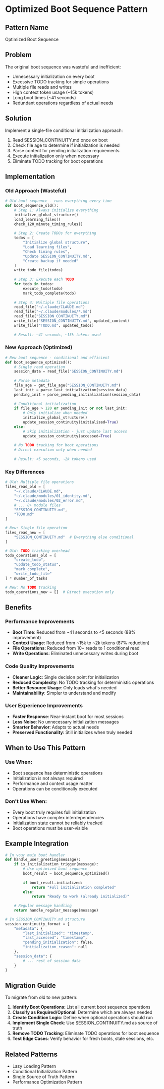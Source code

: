 # Optimized Boot Sequence Pattern

## Pattern Name
Optimized Boot Sequence

## Problem
The original boot sequence was wasteful and inefficient:
- Unnecessary initialization on every boot
- Excessive TODO tracking for simple operations
- Multiple file reads and writes
- High context token usage (~15k tokens)
- Long boot times (~41 seconds)
- Redundant operations regardless of actual needs

## Solution
Implement a single-file conditional initialization approach:
1. Read SESSION_CONTINUITY.md once on boot
2. Check file age to determine if initialization is needed
3. Parse content for pending initialization requirements
4. Execute initialization only when necessary
5. Eliminate TODO tracking for boot operations

## Implementation

### Old Approach (Wasteful)
```python
# Old boot sequence - runs everything every time
def boot_sequence_old():
    # Step 1: Always initialize everything
    initialize_global_structure()
    load_learning_files()
    check_120_minute_timing_rules()
    
    # Step 2: Create TODOs for everything
    todos = [
        "Initialize global structure",
        "Load learning files", 
        "Check timing rules",
        "Update SESSION_CONTINUITY.md",
        "Create backup if needed"
    ]
    write_todo_file(todos)
    
    # Step 3: Execute each TODO
    for todo in todos:
        execute_todo(todo)
        mark_todo_complete(todo)
    
    # Step 4: Multiple file operations
    read_file("~/.claude/CLAUDE.md")
    read_file("~/.claude/modules/*.md")
    read_file("SESSION_CONTINUITY.md")
    write_file("SESSION_CONTINUITY.md", updated_content)
    write_file("TODO.md", updated_todos)
    
    # Result: ~41 seconds, ~15k tokens used
```

### New Approach (Optimized)
```python
# New boot sequence - conditional and efficient
def boot_sequence_optimized():
    # Single read operation
    session_data = read_file("SESSION_CONTINUITY.md")
    
    # Parse metadata
    file_age = get_file_age("SESSION_CONTINUITY.md")
    last_init = parse_last_initialization(session_data)
    pending_init = parse_pending_initialization(session_data)
    
    # Conditional initialization
    if file_age > 120 or pending_init or not last_init:
        # Only initialize when needed
        initialize_global_structure()
        update_session_continuity(initialized=True)
    else:
        # Skip initialization - just update last access
        update_session_continuity(accessed=True)
    
    # No TODO tracking for boot operations
    # Direct execution only when needed
    
    # Result: <5 seconds, ~2k tokens used
```

### Key Differences
```python
# Old: Multiple file operations
files_read_old = [
    "~/.claude/CLAUDE.md",
    "~/.claude/modules/01_identity.md",
    "~/.claude/modules/02_error.md",
    # ... 8+ module files
    "SESSION_CONTINUITY.md",
    "TODO.md"
]

# New: Single file operation
files_read_new = [
    "SESSION_CONTINUITY.md"  # Everything else conditional
]

# Old: TODO tracking overhead
todo_operations_old = [
    "create_todo",
    "update_todo_status",
    "mark_complete",
    "write_todo_file"
] * number_of_tasks

# New: No TODO tracking
todo_operations_new = []  # Direct execution only
```

## Benefits

### Performance Improvements
- **Boot Time**: Reduced from ~41 seconds to <5 seconds (88% improvement)
- **Context Usage**: Reduced from ~15k to ~2k tokens (87% reduction)
- **File Operations**: Reduced from 10+ reads to 1 conditional read
- **Write Operations**: Eliminated unnecessary writes during boot

### Code Quality Improvements
- **Cleaner Logic**: Single decision point for initialization
- **Reduced Complexity**: No TODO tracking for deterministic operations
- **Better Resource Usage**: Only loads what's needed
- **Maintainability**: Simpler to understand and modify

### User Experience Improvements
- **Faster Response**: Near-instant boot for most sessions
- **Less Noise**: No unnecessary initialization messages
- **Smarter Behavior**: Adapts to actual needs
- **Preserved Functionality**: Still initializes when truly needed

## When to Use This Pattern

### Use When:
- Boot sequence has deterministic operations
- Initialization is not always required
- Performance and context usage matter
- Operations can be conditionally executed

### Don't Use When:
- Every boot truly requires full initialization
- Operations have complex interdependencies
- Initialization state cannot be reliably tracked
- Boot operations must be user-visible

## Example Integration

```python
# In your main boot handler
def handle_user_greeting(message):
    if is_initialization_trigger(message):
        # Use optimized boot sequence
        boot_result = boot_sequence_optimized()
        
        if boot_result.initialized:
            return "Full initialization completed"
        else:
            return "Ready to work (already initialized)"
    
    # Regular message handling
    return handle_regular_message(message)

# In SESSION_CONTINUITY.md structure
session_continuity_format = {
    "metadata": {
        "last_initialized": "timestamp",
        "last_accessed": "timestamp",
        "pending_initialization": false,
        "initialization_reason": null
    },
    "session_data": {
        # ... rest of session data
    }
}
```

## Migration Guide

To migrate from old to new pattern:

1. **Identify Boot Operations**: List all current boot sequence operations
2. **Classify as Required/Optional**: Determine which are always needed
3. **Create Condition Logic**: Define when optional operations should run
4. **Implement Single Check**: Use SESSION_CONTINUITY.md as source of truth
5. **Remove TODO Tracking**: Eliminate TODO operations for boot sequence
6. **Test Edge Cases**: Verify behavior for fresh boots, stale sessions, etc.

## Related Patterns
- Lazy Loading Pattern
- Conditional Initialization Pattern
- Single Source of Truth Pattern
- Performance Optimization Pattern